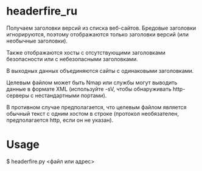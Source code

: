 headerfire_ru
=========

Получаем заголовки версий из списка веб-сайтов. Бредовые заголовки игнорируются, поэтому отображаются только заголовки версий (или необычные заголовки).

Также отображаются хосты с отсутствующими заголовками безопасности или с небезопасными заголовками.

В выходных данных объединяются сайты с одинаковыми заголовками.

Целевым файлом может быть Nmap или службы могут выводить данные в формате XML (используйте -sV, чтобы обнаруживать http-серверы с нестандартными портами).

В противном случае предполагается, что целевым файлом является обычный текст с одним хостом в строке (протокол необязателен, предполагается http, если он не указан).

Usage
=====
$ headerfire.py \<файл или адрес\>
